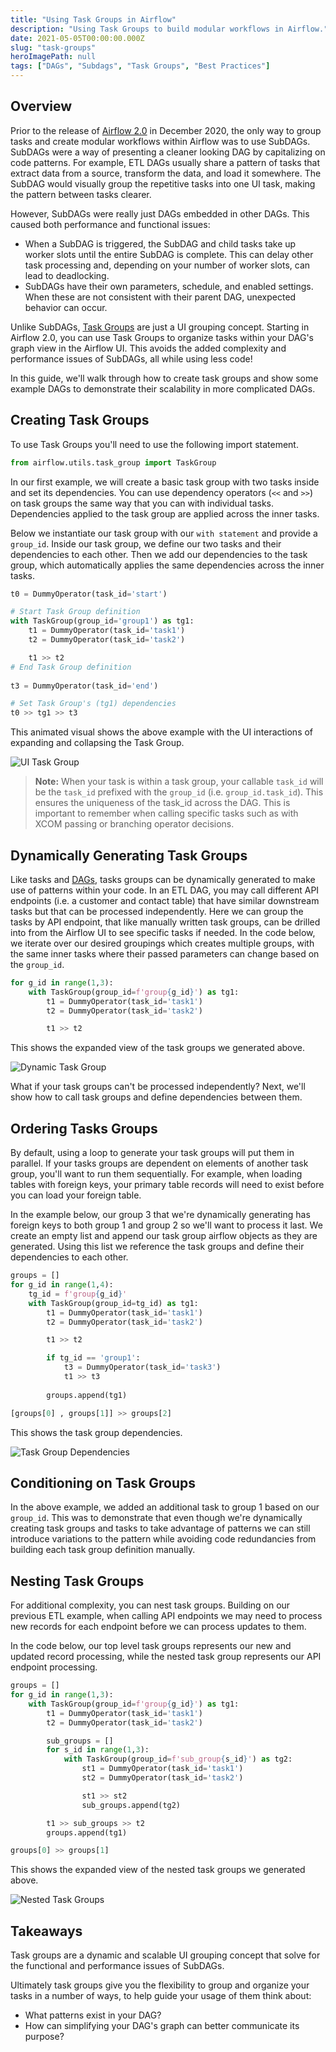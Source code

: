 ```yaml
---
title: "Using Task Groups in Airflow"
description: "Using Task Groups to build modular workflows in Airflow."
date: 2021-05-05T00:00:00.000Z
slug: "task-groups"
heroImagePath: null
tags: ["DAGs", "Subdags", "Task Groups", "Best Practices"]
---
```


## Overview

Prior to the release of [Airflow 2.0](https://www.astronomer.io/blog/introducing-airflow-2-0) in December 2020, the only way to group tasks and create modular workflows within Airflow was to use SubDAGs. SubDAGs were a way of presenting a cleaner looking DAG by capitalizing on code patterns. For example, ETL DAGs usually share a pattern of tasks that extract data from a source, transform the data, and load it somewhere. The SubDAG would visually group the repetitive tasks into one UI task, making the pattern between tasks clearer.

However, SubDAGs were really just DAGs embedded in other DAGs. This caused both performance and functional issues:

- When a SubDAG is triggered, the SubDAG and child tasks take up worker slots until the entire SubDAG is complete. This can delay other task processing and, depending on your number of worker slots, can lead to deadlocking.
- SubDAGs have their own parameters, schedule, and enabled settings. When these are not consistent with their parent DAG, unexpected behavior can occur.

Unlike SubDAGs, [Task Groups](https://airflow.apache.org/docs/apache-airflow/stable/concepts.html#taskgroup) are just a UI grouping concept. Starting in Airflow 2.0, you can use Task Groups to organize tasks within your DAG's graph view in the Airflow UI. This avoids the added complexity and performance issues of SubDAGs, all while using less code!

In this guide, we'll walk through how to create task groups and show some example DAGs to demonstrate their scalability in more complicated DAGs.

## Creating Task Groups

To use Task Groups you'll need to use the following import statement.

```python 
from airflow.utils.task_group import TaskGroup
```

In our first example, we will create a basic task group with two tasks inside and set its dependencies. You can use dependency operators (`<<` and `>>`) on task groups the same way that you can with individual tasks. Dependencies applied to the task group are applied across the inner tasks.

Below we instantiate our task group with our `with statement` and provide a `group_id`. Inside our task group, we define our two tasks and their dependencies to each other. Then we add our dependencies to the task group, which automatically applies the same dependencies across the inner tasks.  

```python
t0 = DummyOperator(task_id='start')

# Start Task Group definition
with TaskGroup(group_id='group1') as tg1:
    t1 = DummyOperator(task_id='task1')
    t2 = DummyOperator(task_id='task2')

    t1 >> t2
# End Task Group definition
    
t3 = DummyOperator(task_id='end')

# Set Task Group's (tg1) dependencies
t0 >> tg1 >> t3
```

This animated visual shows the above example with the UI interactions of expanding and collapsing the Task Group.

![UI Task Group](https://assets2.astronomer.io/main/guides/task-groups/task_groups_ui.gif)

> **Note:** When your task is within a task group, your callable `task_id` will be the `task_id` prefixed with the `group_id` (i.e. `group_id.task_id`). This ensures the uniqueness of the task_id across the DAG. This is important to remember when calling specific tasks such as with XCOM passing or branching operator decisions.

## Dynamically Generating Task Groups

Like tasks and [DAGs](https://www.astronomer.io/guides/dynamically-generating-dags), tasks groups can be dynamically generated to make use of patterns within your code. In an ETL DAG, you may call different API endpoints (i.e. a customer and contact table) that have similar downstream tasks but that can be processed independently. Here we can group the tasks by API endpoint, that like manually written task groups, can be drilled into from the Airflow UI to see specific tasks if needed. In the code below, we iterate over our desired groupings which creates multiple groups, with the same inner tasks where their passed parameters can change based on the `group_id`.

```python
for g_id in range(1,3):
    with TaskGroup(group_id=f'group{g_id}') as tg1:
        t1 = DummyOperator(task_id='task1')
        t2 = DummyOperator(task_id='task2')

        t1 >> t2
```

This shows the expanded view of the task groups we generated above.

![Dynamic Task Group](https://assets2.astronomer.io/main/guides/task-groups/dynamic_task_groups.png)

What if your task groups can't be processed independently? Next, we'll show how to call task groups and define dependencies between them.

## Ordering Tasks Groups

By default, using a loop to generate your task groups will put them in parallel. If your tasks groups are dependent on elements of another task group, you'll want to run them sequentially. For example, when loading tables with foreign keys, your primary table records will need to exist before you can load your foreign table.

In the example below, our group 3 that we're dynamically generating has foreign keys to both group 1 and group 2 so we'll want to process it last. We create an empty list and append our task group airflow objects as they are generated. Using this list we reference the task groups and define their dependencies to each other.

```python
groups = []
for g_id in range(1,4):
    tg_id = f'group{g_id}'
    with TaskGroup(group_id=tg_id) as tg1:
        t1 = DummyOperator(task_id='task1')
        t2 = DummyOperator(task_id='task2')

        t1 >> t2

        if tg_id == 'group1':
            t3 = DummyOperator(task_id='task3')
            t1 >> t3
                
        groups.append(tg1)

[groups[0] , groups[1]] >> groups[2]
```

This shows the task group dependencies. 

![Task Group Dependencies](https://assets2.astronomer.io/main/guides/task-groups/task_group_dependencies.png)

## Conditioning on Task Groups

In the above example, we added an additional task to group 1 based on our `group_id`. This was to demonstrate that even though we're dynamically creating task groups and tasks to take advantage of patterns we can still introduce variations to the pattern while avoiding code redundancies from building each task group definition manually.

## Nesting Task Groups

For additional complexity, you can nest task groups. Building on our previous ETL example, when calling API endpoints we may need to process new records for each endpoint before we can process updates to them.

In the code below, our top level task groups represents our new and updated record processing, while the nested task group represents our API endpoint processing. 

```python
groups = []
for g_id in range(1,3):
    with TaskGroup(group_id=f'group{g_id}') as tg1:
        t1 = DummyOperator(task_id='task1')
        t2 = DummyOperator(task_id='task2')

        sub_groups = []
        for s_id in range(1,3):
            with TaskGroup(group_id=f'sub_group{s_id}') as tg2:
                st1 = DummyOperator(task_id='task1')
                st2 = DummyOperator(task_id='task2')

                st1 >> st2
                sub_groups.append(tg2)

        t1 >> sub_groups >> t2
        groups.append(tg1)

groups[0] >> groups[1]
```

This shows the expanded view of the nested task groups we generated above.

![Nested Task Groups](https://assets2.astronomer.io/main/guides/task-groups/nested_task_groups.png)

## Takeaways

Task groups are a dynamic and scalable UI grouping concept that solve for the functional and performance issues of SubDAGs. 

Ultimately task groups give you the flexibility to group and organize your tasks in a number of ways, to help guide your usage of them think about:

- What patterns exist in your DAG?
- How can simplifying your DAG's graph can better communicate its purpose?

